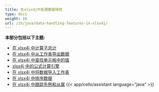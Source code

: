 ```yaml
---
title: 在xlsx4j中处理数据特性
type: docs
weight: 10
url: /zh/java/data-handling-features-in-xlsx4j/
---
```


 **本部分包括以下主题:**
- [在 xlsx4j 中计算子总计](/cells/zh/java/calculate-sub-totals-in-xlsx4j/)
- [在 xlsx4j 中从工作表导出数据](/cells/zh/java/export-data-from-worksheets-in-xlsx4j/)
- [在 xlsx4j 中查找单元格中的值](/cells/zh/java/find-value-in-cells-in-xlsx4j/)
- [xlsx4j 中的公式计算引擎](/cells/zh/java/formula-calculation-engine-in-xlsx4j/)
- [在 xlsx4j 中将数据导入工作表](/cells/zh/java/import-data-to-worksheets-in-xlsx4j/)
- [在 xlsx4j 中排序数据](/cells/zh/java/sort-data-in-xlsx4j/)
- [在 xlsx4j 中跟踪先例和从属](/cells/zh/java/tracing-precedents-and-dependents-in-xlsx4j/)
{{< app/cells/assistant language="java" >}}
